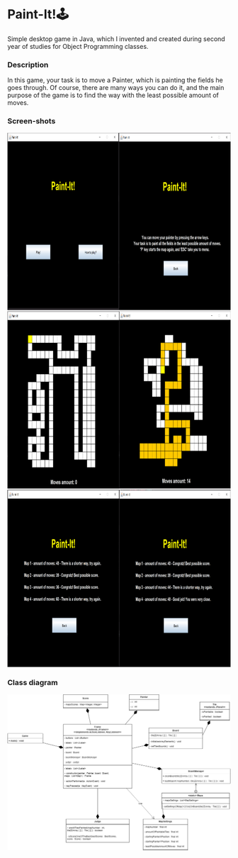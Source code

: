 # Paint-It!🕹️

Simple desktop game in Java, which I invented and created during second year of studies for Object Programming classes. 

### Description

In this game, your task is to move a Painter, which is painting the fields he goes through. Of course, there are many ways you can do it, and the main purpose of the game is to find the way with the least possible amount of moves. 

### Screen-shots
<div style="display: table-row">
  <div style="display: table-cell;"><img src="https://github.com/CcConStanTine/Paint-It/blob/master/src/main/resources/img/menu.PNG" width="450" height="400"></div>
  <div style="display: table-cell;"><img src="https://github.com/CcConStanTine/Paint-It/blob/master/src/main/resources/img/desc.PNG" width="450" height="400"></div>
</div>
<div style="display: table-row">
  <div style="display: table-cell;"><img src="https://github.com/CcConStanTine/Paint-It/blob/master/src/main/resources/img/game1.PNG" width="450" height="400"></div>
  <div style="display: table-cell;"><img src="https://github.com/CcConStanTine/Paint-It/blob/master/src/main/resources/img/game2.PNG" width="450" height="400"></div>
</div>
<div style="display: table-row">
  <div style="display: table-cell;"><img src="https://github.com/CcConStanTine/Paint-It/blob/master/src/main/resources/img/game3.PNG" width="450" height="400"></div>
  <div style="display: table-cell;"><img src="https://github.com/CcConStanTine/Paint-It/blob/master/src/main/resources/img/summary.PNG" width="450" height="400"></div>
</div>

### Class diagram

![alt text](https://github.com/CcConStanTine/Paint-It/blob/master/src/main/resources/img/Paint-It!.png)
